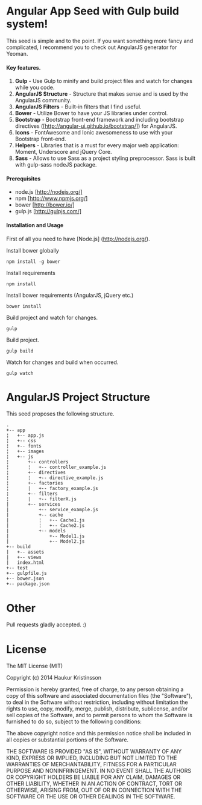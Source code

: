 Angular App Seed with Gulp build system!
=====================

This seed is simple and to the point.
If you want something more fancy and complicated, I recommend you to check out AngularJS generator for Yeoman.

#### Key features. ####

 1. **Gulp** - Use Gulp to minify and build project files and watch for changes while you code.
 2. **AngularJS Structure** - Structure that makes sense and is used by the AngularJS community.
 3. **AngularJS Filters** - Built-in filters that I find useful.
 3. **Bower** - Utilize Bower to have your JS libraries under control.
 4. **Bootstrap** - Bootstrap front-end framework and including bootstrap directives ([http://angular-ui.github.io/bootstrap/]) for AngularJS.
 5. **Icons** - FontAwesome and Ionic awesomeness to use with your Bootstrap front-end.
 6. **Helpers** - Libraries that is a must for every major web application: Moment, Underscore and jQuery Core.
 7. **Sass** - Allows to use Sass as a project styling preprocessor. Sass is built with gulp-sass nodeJS package.

#### Prerequisites ####

- node.js [http://nodejs.org/]
- npm [http://www.npmjs.org/]
- bower [http://bower.io/]
- gulp.js [http://gulpjs.com/]

#### Installation and Usage ####

First of all you need to have [Node.js] (http://nodejs.org/).

Install bower globally
```
npm install -g bower
```

Install requirements
```
npm install
```

Install bower requirements (AngularJS, jQuery etc.)
```
bower install
```

Build project and watch for changes.
```
gulp
```

Build project.
```
gulp build
```

Watch for changes and build when occurred.
```
gulp watch
```

# AngularJS Project Structure

This seed proposes the following structure.

```
.
+-- app
¦   +-- app.js
¦   +-- css
¦   +-- fonts
¦   +-- images
¦   +-- js
¦       +-- controllers
¦       ¦   +-- controller_example.js
¦       +-- directives
¦       ¦   +-- directive_example.js
¦       +-- factories
¦       |   +-- factory_example.js
¦       +-- filters
¦       |   +-- filterX.js
|       +-- services
|           +-- service_example.js
|           +-- cache
|           ¦   +-- Cache1.js
|           ¦   +-- Cache2.js
|           +-- models
|               +-- Model1.js
|               +-- Model2.js
+-- build
|   +-- assets
|   +-- views
|   index.html
+-- test
+-- gulpfile.js
+-- bower.json
+-- package.json
```

# Other

Pull requests gladly accepted. :)

# License

The MIT License (MIT)

Copyright (c) 2014 Haukur Kristinsson

Permission is hereby granted, free of charge, to any person obtaining a copy of
this software and associated documentation files (the "Software"), to deal in
the Software without restriction, including without limitation the rights to
use, copy, modify, merge, publish, distribute, sublicense, and/or sell copies of
the Software, and to permit persons to whom the Software is furnished to do so,
subject to the following conditions:

The above copyright notice and this permission notice shall be included in all
copies or substantial portions of the Software.

THE SOFTWARE IS PROVIDED "AS IS", WITHOUT WARRANTY OF ANY KIND, EXPRESS OR
IMPLIED, INCLUDING BUT NOT LIMITED TO THE WARRANTIES OF MERCHANTABILITY, FITNESS
FOR A PARTICULAR PURPOSE AND NONINFRINGEMENT. IN NO EVENT SHALL THE AUTHORS OR
COPYRIGHT HOLDERS BE LIABLE FOR ANY CLAIM, DAMAGES OR OTHER LIABILITY, WHETHER
IN AN ACTION OF CONTRACT, TORT OR OTHERWISE, ARISING FROM, OUT OF OR IN
CONNECTION WITH THE SOFTWARE OR THE USE OR OTHER DEALINGS IN THE SOFTWARE.
